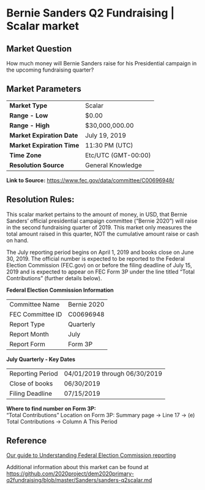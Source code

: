 
# Bernie Sanders Q2 Fundraising | Scalar market

## Market Question

How much money will Bernie Sanders raise for his Presidential campaign in the upcoming fundraising quarter?


## Market Parameters

|                        |                     |
|------------------------|---------------------|
| **Market Type**            | Scalar              |
| **Range - Low**          | $0.00               |
| **Range - High**           | $30,000,000.00      |
| **Market Expiration Date** | July 19, 2019       |
| **Market Expiration Time** | 11:30 PM (UTC)      |
| **Time Zone**              | Etc/UTC (GMT-00:00) |
| **Resolution Source**      | General Knowledge   |

**Link to Source:** https://www.fec.gov/data/committee/C00696948/

## Resolution Rules:

This scalar market pertains to the amount of money, in USD, that Bernie Sanders’ official presidential campaign committee (“Bernie 2020”) will raise in the second fundraising quarter of 2019. This market only measures the total amount raised in this quarter, NOT the cumulative amount raise or cash on hand.

The July reporting period begins on April 1, 2019 and books close on June 30, 2019. The official number is expected to be reported to the Federal Election Commission (FEC.gov) on or before the filing deadline of July 15, 2019 and is expected to appear on FEC Form 3P under the line titled “Total Contributions” (further details below).

**Federal Election Commission Information**

|                  |             |
|------------------|-------------|
| Committee Name   | Bernie 2020 |
| FEC Committee ID | C00696948   |
| Report Type      | Quarterly   |
| Report Month     | July        |
| Report Form     | Form 3P        |


**July Quarterly - Key Dates**

|  |                               |
|----------------------------|-------------------------------|
| Reporting Period           | 04/01/2019 through 06/30/2019 |
| Close of books             | 06/30/2019                    |
| Filing Deadline            | 07/15/2019                    |

**Where to find number on Form 3P:**  
“Total Contributions”
Location on Form 3P: Summary page -> Line 17 -> (e) Total Contributions -> Column A This Period


## Reference

[Our guide to Understanding Federal Election Commission reporting](https://github.com/2020project/dem2020primary-q2fundraising/tree/master/FECreference)

Additional information about this market can be found at https://github.com/2020project/dem2020primary-q2fundraising/blob/master/Sanders/sanders-q2scalar.md

